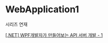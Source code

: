 # WebApplication1

시리즈 연재

[[.NET] WPF개발자가 만들어보는 API 서버 개발 - 1](https://blog.naver.com/lukewire129/223165389853)

